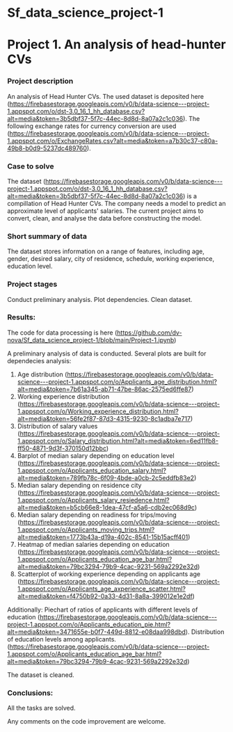 # Sf_data_science_project-1

# Project 1. An analysis of head-hunter CVs


### Project description    
An analysis of Head Hunter CVs. The used dataset is deposited here (https://firebasestorage.googleapis.com/v0/b/data-science---project-1.appspot.com/o/dst-3.0_16_1_hh_database.csv?alt=media&token=3b5dbf37-5f7c-44ec-8d8d-8a07a2c1c036). The following exchange rates for currency conversion are used (https://firebasestorage.googleapis.com/v0/b/data-science---project-1.appspot.com/o/ExchangeRates.csv?alt=media&token=a7b30c37-c80a-49b8-b0d9-5237dc489760).


### Case to solve    
The dataset (https://firebasestorage.googleapis.com/v0/b/data-science---project-1.appspot.com/o/dst-3.0_16_1_hh_database.csv?alt=media&token=3b5dbf37-5f7c-44ec-8d8d-8a07a2c1c036) is a compillation of Head Hunter CVs. The company needs a model to predict an approximate level of applicants' salaries. 
The current project aims to convert, clean, and analyse the data before constructing the model.



### Short summary of data
The dataset stores information on a range of features, including age, gender, desired salary, city of residence, schedule, working experience, education level.



### Project stages  
Conduct preliminary analysis.
Plot dependencies.
Clean dataset.




### Results:  

The code for data processing is here (https://github.com/dv-nova/Sf_data_science_project-1/blob/main/Project-1.ipynb)


A preliminary analysis of data is conducted. Several plots are built for dependecies analysis:
1) Age distribution (https://firebasestorage.googleapis.com/v0/b/data-science---project-1.appspot.com/o/Applicants_age_distribution.html?alt=media&token=7b61a345-ab71-47be-86ac-2575ed6ffe87)
2) Working experience distribution (https://firebasestorage.googleapis.com/v0/b/data-science---project-1.appspot.com/o/Working_experience_distribution.html?alt=media&token=56fe2f87-87d3-4315-9230-8c1adba7e717)
3) Distribution of salary values (https://firebasestorage.googleapis.com/v0/b/data-science---project-1.appspot.com/o/Salary_distribution.html?alt=media&token=6ed11fb8-ff50-4871-9d3f-370150d12bbc)
4) Barplot of median salary depending on education level (https://firebasestorage.googleapis.com/v0/b/data-science---project-1.appspot.com/o/Applicants_education_salary.html?alt=media&token=789fb78c-6f09-4bde-a0cb-2c5eddfb83e2)
5) Median salary depending on residence city (https://firebasestorage.googleapis.com/v0/b/data-science---project-1.appspot.com/o/Applicants_salary_resiedence.html?alt=media&token=b5cb66e8-1dea-47cf-a5a6-cdb2ec068d9c)
6) Median salary depending on readiness for trips/moving (https://firebasestorage.googleapis.com/v0/b/data-science---project-1.appspot.com/o/Applicants_moving_trips.html?alt=media&token=1773b43a-d19a-402c-8541-15b15acff401)
7) Heatmap of median salaries depending on education (https://firebasestorage.googleapis.com/v0/b/data-science---project-1.appspot.com/o/Applicants_education_age_bar.html?alt=media&token=79bc3294-79b9-4cac-9231-569a2292e32d)
8) Scatterplot of working experience depending on applicants age (https://firebasestorage.googleapis.com/v0/b/data-science---project-1.appspot.com/o/Applicants_age_axperience_scatter.html?alt=media&token=f4750b92-0a33-4d31-8a8a-399012e1e2df)

 Additionally:
Piechart of ratios of applicants with different levels of education (https://firebasestorage.googleapis.com/v0/b/data-science---project-1.appspot.com/o/Applicants_education_pie.html?alt=media&token=3471655e-b0f7-449d-8812-e08daa998dbd). Distribution of education levels among applicants. (https://firebasestorage.googleapis.com/v0/b/data-science---project-1.appspot.com/o/Applicants_education_age_bar.html?alt=media&token=79bc3294-79b9-4cac-9231-569a2292e32d)


The dataset is cleaned. 



### Conclusions:  
All the tasks are solved.




Any comments on the code improvement are welcome. 
